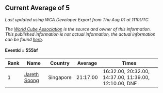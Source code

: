 ## Current Average of 5

*Last updated using WCA Developer Export from Thu Aug 01 at 1110UTC*

*The [World Cube Association](https://www.worldcubeassociation.org) is the source and owner of this information. This published information is not actual information, the actual information can be found [here](https://www.worldcubeassociation.org/results).*

#### EventId = 555bf

|Rank|Name|Country|Average|Times|  
|--|--|--|--|--|  
|1|[Jareth Soong](https://www.worldcubeassociation.org/persons/2016SOON01)|Singapore|21:17.00|16:32.00, 20:32.00, 14:37.00, 11:39.00, 12:10.00, DNF|  
